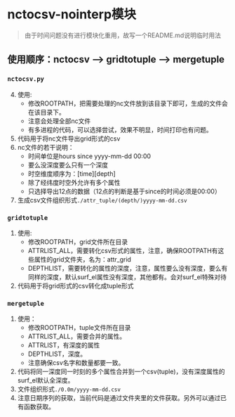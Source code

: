 # nctocsv-nointerp模块

>由于时间问题没有进行模块化重用，故写一个README.md说明临时用法

## 使用顺序：nctocsv --> gridtotuple --> mergetuple
### ```nctocsv.py```
4. 使用:
    + 修改ROOTPATH，把需要处理的nc文件放到该目录下即可，生成的文件会在该目录下。
    + 注意会处理全部nc文件
    + 有多进程的代码，可以选择尝试，效果不明显，时间打印也有问题。
1. 代码用于将nc文件导出grid形式的csv
2. nc文件的若干说明：
    + 时间单位是hours since yyyy-mm-dd 00:00
    + 要么没深度要么只有一个深度
    + 时空维度顺序为：[time][depth]
    + 除了经纬度时空外允许有多个属性
    + 只选择导出12点的数据（12点的判断是基于since的时间必须是00:00）
2. 生成csv文件组织形式```./attr_tuple/(depth/)yyyy-mm-dd.csv```

### ```gridtotuple```
1. 使用:
    + 修改ROOTPATH，grid文件所在目录
    + ATTRLIST_ALL，需要转化csv形式的属性，注意，确保ROOTPATH有这些属性的grid文件夹，名为：attr_grid
    + DEPTHLIST，需要转化的属性的深度，注意，属性要么没有深度，要么有同样的深度，默认surf_el属性没有深度，其他都有。会对surf_el特殊对待
2. 代码用于将grid形式的csv转化成tuple形式

### ```mergetuple```
1. 使用：
    + 修改ROOTPATH，tuple文件所在目录
    + ATTRLIST_ALL，需要合并的属性。
    + ATTRLIST，有深度的属性
    + DEPTHLIST，深度。
    + 注意确保csv名字和数量都要一致。
2. 代码将同一深度同一时刻的多个属性合并到一个csv(tuple)，没有深度属性的surf_el默认全深度。
2. 文件组织形式```./0.0m/yyyy-mm-dd.csv```
3. 注意日期序列的获取，当前代码是通过文件夹里的文件获取。另外可以通过已有函数获取。